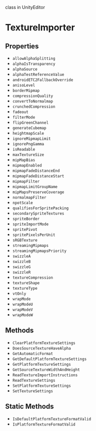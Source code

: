 class in UnityEditor
# TextureImporter

## Properties
- `allowAlphaSplitting`
- `alphaIsTransparency`
- `alphaSource`
- `alphaTestReferenceValue`
- `androidETC2FallbackOverride`
- `anisoLevel`
- `borderMipmap`
- `compressionQuality`
- `convertToNormalmap`
- `crunchedCompression`
- `fadeout`
- `filterMode`
- `flipGreenChannel`
- `generateCubemap`
- `heightmapScale`
- `ignoreMipmapLimit`
- `ignorePngGamma`
- `isReadable`
- `maxTextureSize`
- `mipMapBias`
- `mipmapEnabled`
- `mipmapFadeDistanceEnd`
- `mipmapFadeDistanceStart`
- `mipmapFilter`
- `mipmapLimitGroupName`
- `mipMapsPreserveCoverage`
- `normalmapFilter`
- `npotScale`
- `qualifiesForSpritePacking`
- `secondarySpriteTextures`
- `spriteBorder`
- `spriteImportMode`
- `spritePivot`
- `spritePixelsPerUnit`
- `sRGBTexture`
- `streamingMipmaps`
- `streamingMipmapsPriority`
- `swizzleA`
- `swizzleB`
- `swizzleG`
- `swizzleR`
- `textureCompression`
- `textureShape`
- `textureType`
- `vtOnly`
- `wrapMode`
- `wrapModeU`
- `wrapModeV`
- `wrapModeW`
## Methods
- `ClearPlatformTextureSettings`
- `DoesSourceTextureHaveAlpha`
- `GetAutomaticFormat`
- `GetDefaultPlatformTextureSettings`
- `GetPlatformTextureSettings`
- `GetSourceTextureWidthAndHeight`
- `ReadTextureImportInstructions`
- `ReadTextureSettings`
- `SetPlatformTextureSettings`
- `SetTextureSettings`
## Static Methods
- `IsDefaultPlatformTextureFormatValid`
- `IsPlatformTextureFormatValid`

